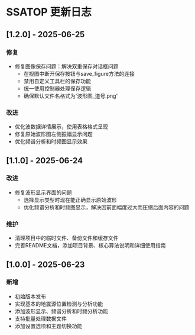 # SSATOP 更新日志

## [1.2.0] - 2025-06-25

### 修复
- 修复图像保存问题：解决双重保存对话框问题
  - 在视图中断开保存按钮与save_figure方法的连接
  - 禁用自定义工具栏的保存功能
  - 统一使用控制器处理保存逻辑
  - 确保默认文件名格式为'波形图_道号.png'

### 改进
- 优化波数据详情展示，使用表格格式呈现
- 修复原始波形图左侧振幅显示问题
- 优化频谱分析和时频图显示效果

## [1.1.0] - 2025-06-24

### 改进
- 修复波形显示界面的问题
  - 选择显示类型时现在能正确显示原始波形
  - 优化频谱分析和时频图显示，解决因前面幅度过大而压缩后面内容的问题

### 维护
- 清理项目中的临时文件、备份文件和缓存文件
- 完善README文档，添加项目背景、核心算法说明和详细使用指南

## [1.0.0] - 2025-06-23

### 新增
- 初始版本发布
- 实现基本的地震源位置检测与分析功能
- 添加波形显示、频谱分析和时频分析功能
- 支持批量处理数据文件
- 添加设置选项和主题切换功能